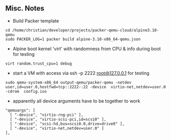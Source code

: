 ## Misc. Notes

- Build Packer template
```
cd /home/christian/developer/projects/packer-qemu-cloud/alpine3.10-qemu
sudo PACKER_LOG=1 packer build alpine-3.10-x86_64-qemu.json
```

- Alpine boot kernel 'virt' with randomness from CPU & info during boot for testing
```
virt random.trust_cpu=1 debug
```

- start a VM with access via ssh -p 2222 root@127.0.0.1 for testing
```
sudo qemu-system-x86_64 output-qemu/packer-qemu -netdev  user,id=user.0,hostfwd=tcp::2222-:22 -device  virtio-net,netdev=user.0 -cdrom  config.iso
```

- apparently all device arguments have to be together to work
```
"qemuargs": [
  [ "-device", "virtio-rng-pci" ],
  [ "-device", "virtio-scsi-pci,id=scsi0" ],
  [ "-device", "scsi-hd,bus=scsi0.0,drive=drive0" ],
  [ "-device", "virtio-net,netdev=user.0" ]
],
```
